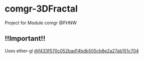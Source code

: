 # comgr-3DFractal
Project for Module comgr @FHNW

## !!Important!!

Uses ether-gl [@f433f570c052bad14bdb505cb8e2a27ab151c704](https://github.com/arisona/ether-gl/commit/f433f570c052bad14bdb505cb8e2a27ab151c704)
